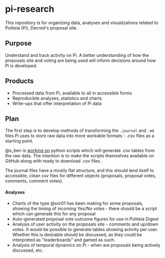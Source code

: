# pi-research

This repository is for organizing data, analyses and visualizations related to Politeia (Pi), Decred's proposal site. 

## Purpose

Understand and track activity on Pi. A better understanding of how the proposals site and voting are being used will inform decisions around how Pi is developed.

## Products

- Processed data from Pi, available to all in accessible forms 
- Reproducible analyses, statistics and charts
- Write-ups that offer interpretation of Pi data

## Plan

The first step is to develop methods of transforming the `.journal` and `.md` files Pi uses to store raw data into more workable formats - .csv files as a starting point. 

@s_ben is [working on](https://github.com/s-ben/piparser) python scripts which will generate .csv tables from the raw data. The intention is to make the scripts themselves available on GitHub along with ready to download .csv files. 

The journal files have a mostly flat structure, and this should lend itself to accessible, clean csv files for different objects (proposals, proposal votes, comments, comment votes).

#### Analyses

- Charts of the type @snr01 has been making for some proposals, showing the timing of incoming Yes/No votes - there should be a script which can generate this for any proposal
- Auto-generated proposal vote outcome figures for use in Politeia Digest 
- Analysis of user activity on the proposals site - comments and up/down votes. It would be possible to generate tables showing activity per user. Whether this is desirable should be discussed, as they could be interpreted as "leaderboards" and gamed as such.
- Analysis of temporal dynamics on Pi - when are proposals being actively discussed, etc. 
